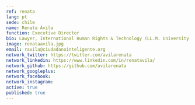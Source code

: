 ```yaml
---
ref: renata
lang: pt
sede: chile
name: Renata Ávila
function: Executive Director
bio: Lawyer, International Human Rights & Technology (LL.M. University of Turin). Innovating in political participation and defending democracy in the digital age.
image: renataavila.jpg
email: ravila@ciudadanointeligente.org
network_twitter: https://twitter.com/avilarenata
network_linkedin: https://www.linkedin.com/in/renatavila/
network_github: https://github.com/avilarenata
network_googleplus:
network_facebook:
network_instagram:
active: true
published: true
---
```

